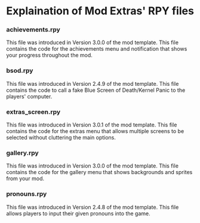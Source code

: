 # Explaination of Mod Extras' RPY files

### **achievements.rpy**
This file was introduced in Version 3.0.0 of the mod template. This file contains the code for the achievements menu and notification that shows your progress throughout the mod.

### **bsod.rpy**
This file was introduced in Version 2.4.9 of the mod template. This file contains the code to call a fake Blue Screen of Death/Kernel Panic to the players' computer.

### **extras_screen.rpy**

This file was introduced in Version 3.0.1 of the mod template. This file contains the code for the extras menu that allows multiple screens to be selected without cluttering the main options.

### **gallery.rpy**

This file was introduced in Version 3.0.0 of the mod template. This file contains the code for the gallery menu that shows backgrounds and sprites from your mod.

### **pronouns.rpy**

This file was introduced in Version 2.4.8 of the mod template. This file allows players to input their given pronouns into the game.